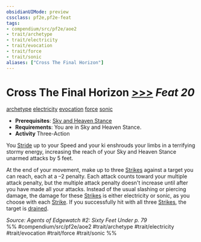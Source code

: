 ```yaml
---
obsidianUIMode: preview
cssclass: pf2e,pf2e-feat
tags:
- compendium/src/pf2e/aoe2
- trait/archetype
- trait/electricity
- trait/evocation
- trait/force
- trait/sonic
aliases: ["Cross The Final Horizon"]
---
```

# Cross The Final Horizon  [>>>](chapter-9-playing-the-game.md#Actions "Three-Action") *Feat 20*  
[archetype](archetype.md "Archetype Feat Trait")  [electricity](electricity.md "Electricity Energy & Element Trait")  [evocation](evocation.md "Evocation School Trait")  [force](force.md "Force Energy & Element Trait")  [sonic](sonic.md "Sonic Energy & Element Trait")  

- **Prerequisites**: [Sky and Heaven Stance](sky-and-heaven-stance-aoe2.md)
- **Requirements**: You are in Sky and Heaven Stance.
- **Activity** Three-Action

You [Stride](stride.md) up to your Speed and your ki enshrouds your limbs in a terrifying stormy energy, increasing the reach of your Sky and Heaven Stance unarmed attacks by 5 feet.

At the end of your movement, make up to three [Strikes](strike.md) against a target you can reach, each at a –2 penalty. Each attack counts toward your multiple attack penalty, but the multiple attack penalty doesn't increase until after you have made all your attacks. Instead of the usual slashing or piercing damage, the damage for these [Strikes](strike.md) is either electricity or sonic, as you choose with each [Strike](strike.md). If you successfully hit with all three [Strikes](strike.md), the target is [drained](conditions.md#Drained).

*Source: Agents of Edgewatch #2: Sixty Feet Under p. 79*  
%% #compendium/src/pf2e/aoe2 #trait/archetype #trait/electricity #trait/evocation #trait/force #trait/sonic %%